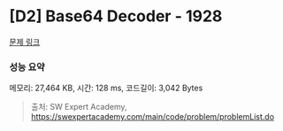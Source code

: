 # [D2] Base64 Decoder - 1928 

[문제 링크](https://swexpertacademy.com/main/code/problem/problemDetail.do?contestProbId=AV5PR4DKAG0DFAUq) 

### 성능 요약

메모리: 27,464 KB, 시간: 128 ms, 코드길이: 3,042 Bytes



> 출처: SW Expert Academy, https://swexpertacademy.com/main/code/problem/problemList.do